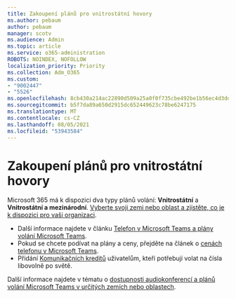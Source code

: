 ```yaml
---
title: Zakoupení plánů pro vnitrostátní hovory
ms.author: pebaum
author: pebaum
manager: scotv
ms.audience: Admin
ms.topic: article
ms.service: o365-administration
ROBOTS: NOINDEX, NOFOLLOW
localization_priority: Priority
ms.collection: Adm_O365
ms.custom:
- "9002447"
- "5526"
ms.openlocfilehash: 8cb430a214ac22890d509a25a0f0f735cbe492be1b56ec4d3ddfbb3f15ff476d
ms.sourcegitcommit: b5f7da89a650d2915dc652449623c78be6247175
ms.translationtype: MT
ms.contentlocale: cs-CZ
ms.lasthandoff: 08/05/2021
ms.locfileid: "53943584"
---
```

# <a name="purchase-domestic-calling-plans"></a>Zakoupení plánů pro vnitrostátní hovory

Microsoft 365 má k dispozici dva typy plánů volání: **Vnitrostátní** a **Vnitrostátní a mezinárodní**. [Vyberte svoji zemi nebo oblast a zjistěte, co je k dispozici pro vaši organizaci](https://docs.microsoft.com/MicrosoftTeams/country-and-region-availability-for-audio-conferencing-and-calling-plans/country-and-region-availability-for-audio-conferencing-and-calling-plans#select-your-country-or-region-to-see-whats-available-for-your-organization).

- Další informace najdete v článku [Telefon v Microsoft Teams a plány volání Microsoft Teams](https://docs.microsoft.com/MicrosoftTeams/calling-plan-landing-page).
- Pokud se chcete podívat na plány a ceny, přejděte na článek o [cenách telefonu v Microsoft Teams](https://www.microsoft.com/microsoft-365/microsoft-teams/voice-calling#Requirements).
- Přidání [Komunikačních kreditů](https://docs.microsoft.com/MicrosoftTeams/country-and-region-availability-for-audio-conferencing-and-calling-plans/country-and-region-availability-for-audio-conferencing-and-calling-plans#communications-credits) uživatelům, kteří potřebují volat na čísla libovolně po světě.

Další informace najdete v tématu o [dostupnosti audiokonferencí a plánů volání Microsoft Teams v určitých zemích nebo oblastech](https://docs.microsoft.com/MicrosoftTeams/country-and-region-availability-for-audio-conferencing-and-calling-plans/country-and-region-availability-for-audio-conferencing-and-calling-plans). 
